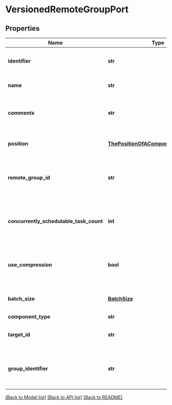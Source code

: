 # VersionedRemoteGroupPort

## Properties
Name | Type | Description | Notes
------------ | ------------- | ------------- | -------------
**identifier** | **str** | The component&#39;s unique identifier | [optional] 
**name** | **str** | The component&#39;s name | [optional] 
**comments** | **str** | The user-supplied comments for the component | [optional] 
**position** | [**ThePositionOfAComponentOnTheGraph**](ThePositionOfAComponentOnTheGraph.md) | The component&#39;s position on the graph | [optional] 
**remote_group_id** | **str** | The id of the remote process group that the port resides in. | [optional] 
**concurrently_schedulable_task_count** | **int** | The number of task that may transmit flowfiles to the target port concurrently. | [optional] 
**use_compression** | **bool** | Whether the flowfiles are compressed when sent to the target port. | [optional] 
**batch_size** | [**BatchSize**](BatchSize.md) | The batch settings for data transmission. | [optional] 
**component_type** | **str** |  | [optional] 
**target_id** | **str** | The ID of the port on the target NiFi instance | [optional] 
**group_identifier** | **str** | The ID of the Process Group that this component belongs to | [optional] 

[[Back to Model list]](../README.md#documentation-for-models) [[Back to API list]](../README.md#documentation-for-api-endpoints) [[Back to README]](../README.md)


